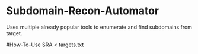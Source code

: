 # Subdomain-Recon-Automator
Uses multiple already popular tools to enumerate and find subdomains from target.

#How-To-Use
SRA < targets.txt
